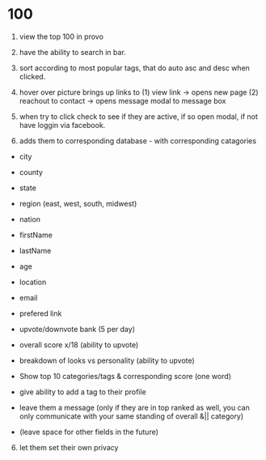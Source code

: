 100
===

1) view the top 100 in provo

2) have the ability to search in bar.

3) sort according to most popular tags, that do auto asc and desc when clicked.

3) hover over picture brings up links to (1) view link -> opens new page (2) reachout to contact -> opens message modal to message box

4) when try to click check to see if they are active, if so open modal, if not have loggin via facebook.

5) adds them to corresponding database - with corresponding catagories
  - city
  - county
  - state
  - region (east, west, south, midwest)
  - nation

  - firstName
  - lastName
  - age
  - location
  - email
  - prefered link
  - upvote/downvote bank (5 per day)
  - overall score x/18 (ability to upvote)
  - breakdown of looks vs personality (ability to upvote)
  - Show top 10 categories/tags & corresponding score (one word)
  - give ability to add a tag to their profile 
  - leave them a message (only if they are in top ranked as well, you can only communicate with your same standing of overall &|| category)
  - (leave space for other fields in the future)
  
6) let them set their own privacy


